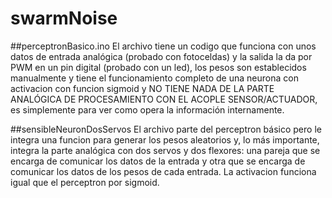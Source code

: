 # swarmNoise

##perceptronBasico.ino
El archivo tiene un codigo que funciona con unos datos de entrada analógica (probado con fotoceldas) y la salida la da por PWM en un pin digital (probado con un led), los pesos son establecidos manualmente y tiene el funcionamiento completo de una neurona con activacion con funcion sigmoid y NO TIENE NADA DE LA PARTE ANALÓGICA DE PROCESAMIENTO CON EL ACOPLE SENSOR/ACTUADOR, es simplemente para ver como opera la información internamente.

##sensibleNeuronDosServos
El archivo parte del perceptron básico pero le integra una funcion para generar los pesos aleatorios y, lo más importante, integra la parte analógica con dos servos y dos flexores: una pareja que se encarga de comunicar los datos de la entrada y otra que se encarga de comunicar los datos de los pesos de cada entrada. La activacion funciona igual que el perceptron por sigmoid.
